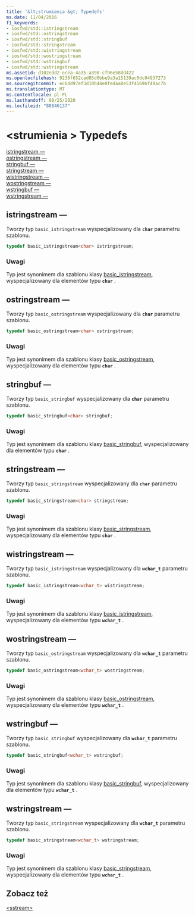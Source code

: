 ```yaml
---
title: '&lt;strumienia &gt; Typedefs'
ms.date: 11/04/2016
f1_keywords:
- iosfwd/std::istringstream
- iosfwd/std::ostringstream
- iosfwd/std::stringbuf
- iosfwd/std::stringstream
- iosfwd/std::wistringstream
- iosfwd/std::wostringstream
- iosfwd/std::wstringbuf
- iosfwd/std::wstringstream
ms.assetid: d102edd2-ecea-4a35-a398-cf96e58dd422
ms.openlocfilehash: 9236f652cad85d0bbe9a3a15139ac0dc04937273
ms.sourcegitcommit: ec6dd97ef3d10b44e0fedaa8e53f41696f49ac7b
ms.translationtype: MT
ms.contentlocale: pl-PL
ms.lasthandoff: 08/25/2020
ms.locfileid: "88846137"
---
```

# <a name="ltsstreamgt-typedefs"></a>&lt;strumienia &gt; Typedefs

[istringstream —](#istringstream)\
[ostringstream —](#ostringstream)\
[stringbuf —](#stringbuf)\
[stringstream —](#stringstream)\
[wistringstream —](#wistringstream)\
[wostringstream —](#wostringstream)\
[wstringbuf —](#wstringbuf)\
[wstringstream —](#wstringstream)

## <a name="istringstream"></a><a name="istringstream"></a> istringstream —

Tworzy typ `basic_istringstream` wyspecjalizowany dla **`char`** parametru szablonu.

```cpp
typedef basic_istringstream<char> istringstream;
```

### <a name="remarks"></a>Uwagi

Typ jest synonimem dla szablonu klasy [basic_istringstream](../standard-library/basic-istringstream-class.md), wyspecjalizowany dla elementów typu **`char`** .

## <a name="ostringstream"></a><a name="ostringstream"></a> ostringstream —

Tworzy typ `basic_ostringstream` wyspecjalizowany dla **`char`** parametru szablonu.

```cpp
typedef basic_ostringstream<char> ostringstream;
```

### <a name="remarks"></a>Uwagi

Typ jest synonimem dla szablonu klasy [basic_ostringstream](../standard-library/basic-ostringstream-class.md), wyspecjalizowany dla elementów typu **`char`** .

## <a name="stringbuf"></a><a name="stringbuf"></a> stringbuf —

Tworzy typ `basic_stringbuf` wyspecjalizowany dla **`char`** parametru szablonu.

```cpp
typedef basic_stringbuf<char> stringbuf;
```

### <a name="remarks"></a>Uwagi

Typ jest synonimem dla szablonu klasy [basic_stringbuf](../standard-library/basic-stringbuf-class.md), wyspecjalizowany dla elementów typu **`char`** .

## <a name="stringstream"></a><a name="stringstream"></a> stringstream —

Tworzy typ `basic_stringstream` wyspecjalizowany dla **`char`** parametru szablonu.

```cpp
typedef basic_stringstream<char> stringstream;
```

### <a name="remarks"></a>Uwagi

Typ jest synonimem dla szablonu klasy [basic_stringstream](../standard-library/basic-stringstream-class.md), wyspecjalizowany dla elementów typu **`char`** .

## <a name="wistringstream"></a><a name="wistringstream"></a> wistringstream —

Tworzy typ `basic_istringstream` wyspecjalizowany dla **`wchar_t`** parametru szablonu.

```cpp
typedef basic_istringstream<wchar_t> wistringstream;
```

### <a name="remarks"></a>Uwagi

Typ jest synonimem dla szablonu klasy [basic_istringstream](../standard-library/basic-istringstream-class.md), wyspecjalizowany dla elementów typu **`wchar_t`** .

## <a name="wostringstream"></a><a name="wostringstream"></a> wostringstream —

Tworzy typ `basic_ostringstream` wyspecjalizowany dla **`wchar_t`** parametru szablonu.

```cpp
typedef basic_ostringstream<wchar_t> wostringstream;
```

### <a name="remarks"></a>Uwagi

Typ jest synonimem dla szablonu klasy [basic_ostringstream](../standard-library/basic-ostringstream-class.md), wyspecjalizowany dla elementów typu **`wchar_t`** .

## <a name="wstringbuf"></a><a name="wstringbuf"></a> wstringbuf —

Tworzy typ `basic_stringbuf` wyspecjalizowany dla **`wchar_t`** parametru szablonu.

```cpp
typedef basic_stringbuf<wchar_t> wstringbuf;
```

### <a name="remarks"></a>Uwagi

Typ jest synonimem dla szablonu klasy [basic_stringbuf](../standard-library/basic-stringbuf-class.md), wyspecjalizowany dla elementów typu **`wchar_t`** .

## <a name="wstringstream"></a><a name="wstringstream"></a> wstringstream —

Tworzy typ `basic_stringstream` wyspecjalizowany dla **`wchar_t`** parametru szablonu.

```cpp
typedef basic_stringstream<wchar_t> wstringstream;
```

### <a name="remarks"></a>Uwagi

Typ jest synonimem dla szablonu klasy [basic_stringstream](../standard-library/basic-stringstream-class.md), wyspecjalizowany dla elementów typu **`wchar_t`** .

## <a name="see-also"></a>Zobacz też

[\<sstream>](../standard-library/sstream.md)
